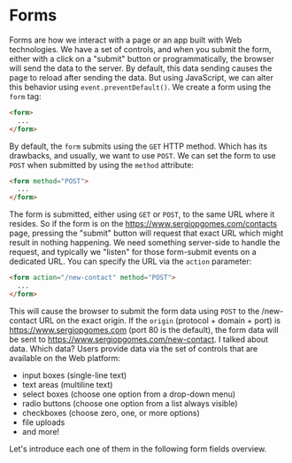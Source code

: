 # Forms

Forms are how we interact with a page or an app built with Web technologies.
We have a set of controls, and when you submit the form, either with a click on a "submit" button or programmatically, the browser will send the data to the server.
By default, this data sending causes the page to reload after sending the data. But using JavaScript, we can alter this behavior using `event.preventDefault()`.
We create a form using the `form` tag:

```html
<form>
  ...
</form>
```

By default, the `form` submits using the `GET` HTTP method. Which has its drawbacks, and usually, we want to use `POST`.
We can set the form to use `POST` when submitted by using the `method` attribute:

```html
<form method="POST">
  ...
</form>
```

The form is submitted, either using `GET` or `POST`, to the same URL where it resides.
So if the form is on the <https://www.sergiopgomes.com/contacts> page, pressing the "submit" button will request that exact URL which might result in nothing happening.
We need something server-side to handle the request, and typically we "listen" for those form-submit events on a dedicated URL.
You can specify the URL via the `action` parameter:

```html
<form action="/new-contact" method="POST">
  ...
</form>
```

This will cause the browser to submit the form data using `POST` to the /new-contact URL on the exact origin.
If the `origin` (protocol + domain + port) is <https://www.sergiopgomes.com> (port 80 is the default), the form data will be sent to <https://www.sergiopgomes.com/new-contact>.
I talked about data. Which data?
Users provide data via the set of controls that are available on the Web platform:

- input boxes (single-line text)
- text areas (multiline text)
- select boxes (choose one option from a drop-down menu)
- radio buttons (choose one option from a list always visible)
- checkboxes (choose zero, one, or more options)
- file uploads
- and more!

Let's introduce each one of them in the following form fields overview.

